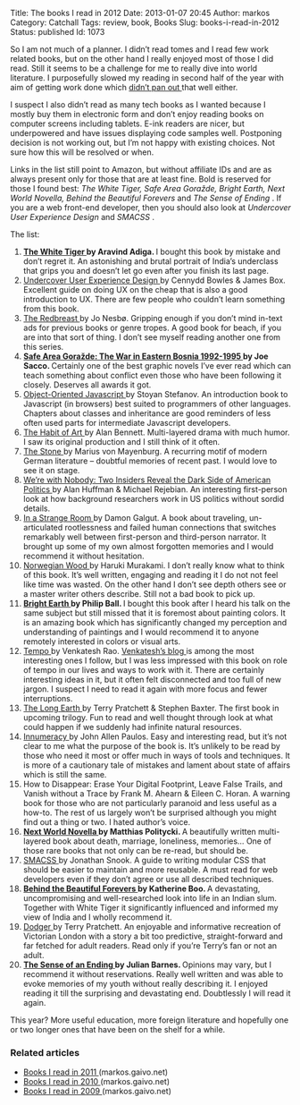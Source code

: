 Title: The books I read in 2012
Date: 2013-01-07 20:45
Author: markos
Category: Catchall
Tags: review, book, Books
Slug: books-i-read-in-2012
Status: published
Id: 1073

<div>
 <p>
  So I am not much of a planner. I didn’t read tomes and I read few work related books, but on the other hand I really enjoyed most of those I did read. Still it seems to be a challenge for me to really dive into world literature. I purposefully slowed my reading in second half of the year with aim of getting work done which
  <a href="2012-review.html">
   didn’t pan out
  </a>
  that well either.
 </p>
 <p>
  I suspect I also didn’t read as many tech books as I wanted because I mostly buy them in electronic form and don’t enjoy reading books on computer screens including tablets. E-ink readers are nicer, but underpowered and have issues displaying code samples well. Postponing decision is not working out, but I’m not happy with existing choices. Not sure how this will be resolved or when.
 </p>
 <p>
  Links in the list still point to Amazon, but without affiliate IDs and are as always present only for those that are at least fine. Bold is reserved for those I found best:
  <em>
   The White Tiger, Safe Area Goražde, Bright Earth, Next World Novella, Behind the Beautiful Forevers
  </em>
  and
  <em>
   The Sense of Ending
  </em>
  . If you are a web front-end developer, then you should also look at
  <em>
   Undercover User Experience Design
  </em>
  and
  <em>
   SMACSS
  </em>
  .
 </p>
 <p>
  The list:
 </p>
 <ol>
  <li>
   <strong>
    <a href="http://www.amazon.com/White-Tiger-Novel-Aravind-Adiga/dp/1416562605/">
     The White Tiger
    </a>
    by Aravind Adiga.
   </strong>
   I bought this book by mistake and don’t regret it. An astonishing and brutal portrait of India’s underclass that grips you and doesn’t let go even after you finish its last page.
  </li>
  <li>
   <a href="http://www.amazon.com/Undercover-Experience-Design-Voices-Matter/dp/0321719905">
    Undercover User Experience Design
   </a>
   by Cennydd Bowles &amp; James Box. Excellent guide on doing UX on the cheap that is also a good introduction to UX. There are few people who couldn’t learn something from this book.
  </li>
  <li>
   <a href="http://www.amazon.com/Redbreast-Jo-Nesbo/dp/006113399X">
    The Redbreast
   </a>
   by Jo Nesbø. Gripping enough if you don’t mind in-text ads for previous books or genre tropes. A good book for beach, if you are into that sort of thing. I don’t see myself reading another one from this series.
  </li>
  <li>
   <strong>
    <a href="http://www.amazon.com/Safe-Area-Gorazde-Eastern-1992-1995/dp/1560974702">
     Safe Area Goražde: The War in Eastern Bosnia 1992-1995
    </a>
    by Joe Sacco.
   </strong>
   Certainly one of the best graphic novels I’ve ever read which can teach something about conflict even those who have been following it closely. Deserves all awards it got.
  </li>
  <li>
   <a href="http://www.amazon.com/Object-Oriented-JavaScript-high-quality-applications-libraries/dp/1847194141/">
    Object-Oriented Javascript
   </a>
   by Stoyan Stefanov. An introduction book to Javascript (in browsers) best suited to programmers of other languages. Chapters about classes and inheritance are good reminders of less often used parts for intermediate Javascript developers.
  </li>
  <li>
   <a href="http://www.amazon.co.uk/The-Habit-Art-Alan-Bennett/dp/0571255612">
    The Habit of Art
   </a>
   by Alan Bennett. Multi-layered drama with much humor. I saw its original production and I still think of it often.
  </li>
  <li>
   <a href="http://www.amazon.co.uk/gp/product/140811514X/ref=cm_cr_rev_prod_title">
    The Stone
   </a>
   by Marius von Mayenburg. A recurring motif of modern German literature – doubtful memories of recent past. I would love to see it on stage.
  </li>
  <li>
   <a href="http://www.amazon.com/Were-Nobody-Insiders-American-Politics/dp/006201577X">
    We’re with Nobody: Two Insiders Reveal the Dark Side of American Politics
   </a>
   by Alan Huffman &amp; Michael Rejebian. An interesting first-person look at how background researchers work in US politics without sordid details.
  </li>
  <li>
   <a href="http://www.amazon.com/In-Strange-Room-Damon-Galgut/dp/1848873220">
    In a Strange Room
   </a>
   by Damon Galgut. A book about traveling, un-articulated rootlessness and failed human connections that switches remarkably well between first-person and third-person narrator. It brought up some of my own almost forgotten memories and I would recommend it without hesitation.
  </li>
  <li>
   <a href="http://www.amazon.com/Norwegian-Wood-Haruki-Murakami/dp/0375704027/">
    Norwegian Wood
   </a>
   by Haruki Murakami. I don’t really know what to think of this book. It’s well written, engaging and reading it I do not not feel like time was wasted. On the other hand I don’t see depth others see or a master writer others describe. Still not a bad book to pick up.
  </li>
  <li>
   <strong>
    <a href="http://www.amazon.com/Bright-Earth-Art-Invention-Color/dp/0226036286/">
     Bright Earth
    </a>
    by Philip Ball.
   </strong>
   I bought this book after I heard his talk on the same subject but still missed that it is foremost about painting colors. It is an amazing book which has significantly changed my perception and understanding of paintings and I would recommend it to anyone remotely interested in colors or visual arts.
  </li>
  <li>
   <a href="http://www.amazon.com/Tempo-tactics-strategy-narrative-driven-decision-making/dp/0982703007/">
    Tempo
   </a>
   by Venkatesh Rao.
   <a href="http://www.ribbonfarm.com/">
    Venkatesh’s blog
   </a>
   is among the most interesting ones I follow, but I was less impressed with this book on role of tempo in our lives and ways to work with it. There are certainly interesting ideas in it, but it often felt disconnected and too full of new jargon. I suspect I need to read it again with more focus and fewer interruptions.
  </li>
  <li>
   <a href="http://www.amazon.com/Long-Earth-Terry-Pratchett/dp/0062067753/">
    The Long Earth
   </a>
   by Terry Pratchett &amp; Stephen Baxter. The first book in upcoming trilogy. Fun to read and well thought through look at what could happen if we suddenly had infinite natural resources.
  </li>
  <li>
   <a href="http://www.amazon.com/Innumeracy-Mathematical-Illiteracy-Its-Consequences/dp/0809058405">
    Innumeracy
   </a>
   by John Allen Paulos. Easy and interesting read, but it’s not clear to me what the purpose of the book is. It’s unlikely to be read by those who need it most or offer much in ways of tools and techniques. It is more of a cautionary tale of mistakes and lament about state of affairs which is still the same.
  </li>
  <li>
   How to Disappear: Erase Your Digital Footprint, Leave False Trails, and Vanish without a Trace by Frank M. Ahearn &amp; Eileen C. Horan. A warning book for those who are not particularly paranoid and less useful as a how-to. The rest of us largely won’t be surprised although you might find out a thing or two. I hated author’s voice.
  </li>
  <li>
   <strong>
    <a href="http://www.amazon.co.uk/Next-World-Novella-Matthias-Politycki/dp/0956284035">
     Next World Novella
    </a>
    by Matthias Politycki.
   </strong>
   A beautifully written multi-layered book about death, marriage, loneliness, memories… One of those rare books that not only can be re-read, but should be.
  </li>
  <li>
   <a href="https://smacss.com/">
    SMACSS
   </a>
   by Jonathan Snook. A guide to writing modular CSS that should be easier to maintain and more reusable. A must read for web developers even if they don’t agree or use all described techniques.
  </li>
  <li>
   <strong>
    <a href="http://www.amazon.com/Behind-Beautiful-Forevers-Mumbai-Undercity/dp/1400067553">
     Behind the Beautiful Forevers
    </a>
    by Katherine Boo.
   </strong>
   A devastating, uncompromising and well-researched look into life in an Indian slum. Together with White Tiger it significantly influenced and informed my view of India and I wholly recommend it.
  </li>
  <li>
   <a href="http://www.amazon.com/dp/0062009494">
    Dodger
   </a>
   by Terry Pratchett. An enjoyable and informative recreation of Victorian London with a story a bit too predictive, straight-forward and far fetched for adult readers. Read only if you’re Terry’s fan or not an adult.
  </li>
  <li>
   <strong>
    <a href="http://www.amazon.com/Sense-Ending-Deckle-Vintage-International/dp/0307947726/">
     The Sense of an Ending
    </a>
    by Julian Barnes.
   </strong>
   Opinions may vary, but I recommend it without reservations. Really well written and was able to evoke memories of my youth without really describing it. I enjoyed reading it till the surprising and devastating end. Doubtlessly I will read it again.
  </li>
 </ol>
 <p>
  This year? More useful education, more foreign literature and hopefully one or two longer ones that have been on the shelf for a while.
 </p>
 <h3>
  Related articles
 </h3>
 <ul>
  <li>
   <a href="books-i-read-in-2011.html">
    Books I read in 2011
   </a>
   (markos.gaivo.net)
  </li>
  <li>
   <a href="books-i-read-in-2010.html">
    Books I read in 2010
   </a>
   (markos.gaivo.net)
  </li>
  <li>
   <a href="books-i-read-in-2009.html">
    Books I read in 2009
   </a>
   (markos.gaivo.net)
  </li>
 </ul>
</div>

